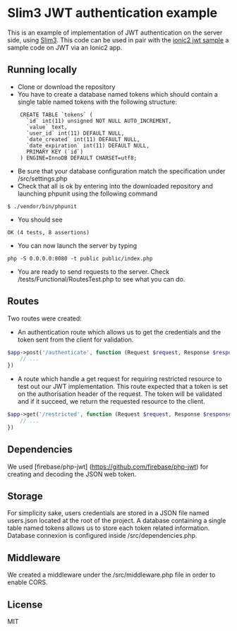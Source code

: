 # Slim3 JWT authentication example

This is an example of implementation of JWT authentication on the server side, using [Slim3](http://www.slimframework.com/). This code can be used in pair with
the [ionic2 jwt sample](https://github.com/letsila/ionic2-jwt-sample) a sample code on JWT via an Ionic2 app.

## Running locally
* Clone or download the repository
* You have to create a database named tokens which should contain a single table named tokens with the following structure:
```
    CREATE TABLE `tokens` (
      `id` int(11) unsigned NOT NULL AUTO_INCREMENT,
      `value` text,
      `user_id` int(11) DEFAULT NULL,
      `date_created` int(11) DEFAULT NULL,
      `date_expiration` int(11) DEFAULT NULL,
      PRIMARY KEY (`id`)
    ) ENGINE=InnoDB DEFAULT CHARSET=utf8;
```

* Be sure that your database configuration match the specification under /src/settings.php
* Check that all is ok by entering into the downloaded repository and launching phpunit using the following command
```
$ ./vendor/bin/phpunit
```
* You should see 
```
OK (4 tests, 8 assertions)
```
* You can now launch the server by typing
```
php -S 0.0.0.0:8080 -t public public/index.php
```

* You are ready to send requests to the server. Check /tests/Functional/RoutesTest.php to see what you can do.

## Routes
Two routes were created:

* An authentication route which allows us to get the credentials and the token sent from the client for validation.
```php
$app->post('/authenticate', function (Request $request, Response $response) {
    // ...
})
```

* A route which handle a get request for requiring restricted resource to test out our JWT implementation. This route expected
that a token is set on the authorisation header of the request. The token will be validated and if it succeed, we return
the requested resource to the client.
```php
$app->get('/restricted', function (Request $request, Response $response) {
    // ...
})
```

## Dependencies
We used [firebase/php-jwt] (https://github.com/firebase/php-jwt) for creating and decoding the JSON web token.

## Storage
For simplicity sake, users credentials are stored in a JSON file named users.json located at the root of the project.
A database containing a single table named tokens allows us to store each token related information. Database
connexion is configured inside /src/dependencies.php.

## Middleware
We created a middleware under the /src/middleware.php file in order to enable CORS.

## License
MIT
